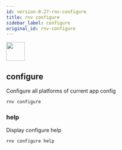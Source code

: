 ```yaml
---
id: version-0.27-rnv-configure
title: rnv configure
sidebar_label: configure
original_id: rnv-configure
---
```


<img src="https://renative.org/img/ic_cli.png" width=50 height=50 />

## configure

Configure all platforms of current app config

```bash
rnv configure
```

### help

Display configure help

```bash
rnv configure help
```
